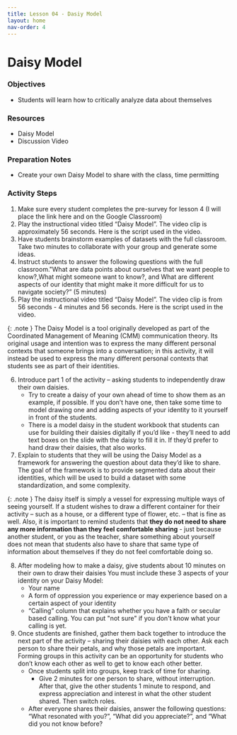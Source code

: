 ```yaml
---
title: Lesson 04 - Dasiy Model
layout: home
nav-order: 4
---
```


# Daisy Model


### Objectives
- Students will learn how to critically analyze data about themselves

### Resources
- Daisy Model
- Discussion Video

### Preparation Notes
- Create your own Daisy Model to share with the class, time permitting

### Activity Steps

1. Make sure every student completes the pre-survey for lesson 4 (I will place the link here and on the Google Classroom)
2. Play the  instructional video titled “Daisy Model”. The video clip is approximately 56 seconds. Here is the script used in the video.
3. Have students brainstorm examples of datasets with the full classroom. Take two minutes to collaborate with your group and generate some ideas.
4. Instruct students to answer the following questions with the full classroom."What are data points about ourselves that we want people to know?,What might someone want to know?, and What are different aspects of our identity that might make it more difficult for us to navigate society?” (5 minutes)
5. Play the  instructional video titled “Daisy Model”. The video clip is from 56 seconds - 4 minutes and 56 seconds. Here is the script used in the video.

{: .note }
The Daisy Model is a tool originally developed as part of the Coordinated Management of Meaning (CMM) communication theory. Its original usage and intention was to express the many different personal contexts that someone brings into a conversation; in this activity, it will instead be used to express the many different personal contexts that students see as part of their identities.

6. Introduce part 1 of the activity – asking students to independently draw their own daisies.
    - Try to create a daisy of your own ahead of time to show them as an example, if possible. If you don’t have one, then take some time to model drawing one and adding aspects of your identity to it yourself in front of the students.
    - There is a model daisy in the student workbook that students can use for building their daisies digitally if you’d like - they’ll need to add text boxes on the slide with the daisy to fill it in. If they’d prefer to hand draw their daisies, that also works.
7. Explain to students that they will be using the Daisy Model as a framework for answering the question about data they’d like to share. The goal of the framework is to provide segmented data about their identities, which will be used to build a dataset with some standardization, and some complexity.

{: .note }
The daisy itself is simply a vessel for expressing multiple ways of seeing yourself. If a student wishes to draw a different container for their activity – such as a house, or a different type of flower, etc. – that is fine as well. Also, it is important to remind students that **they do not need to share any more information than they feel comfortable sharing** - just because another student, or you as the teacher, share something about yourself does not mean that students also have to share that same type of information about themselves if they do not feel comfortable doing so.

8. After modeling how to make a daisy, give students about 10 minutes on their own to draw their daisies You must include these 3  aspects of your identity on your Daisy Model:
    - Your name
    - A form of oppression you experience or may experience based on a certain aspect of your identity
    - “Calling” column that explains whether you have a faith or secular based calling. You can put "not sure" if you don't know what your calling is yet. 
9. Once students are finished, gather them back together to introduce the next part of the activity – sharing their daisies with each other. Ask each person to share their petals, and why those petals are important. Forming groups in this activity can be an opportunity for students who don’t know each other as well to get to know each other better.
    - Once students split into groups, keep track of time for sharing.
        - Give 2 minutes for one person to share, without interruption. After that, give the other students 1 minute to respond, and express appreciation and interest in what the other student shared. Then switch roles.
    - After everyone shares their daisies,  answer the following questions: “What resonated with you?”, “What did you appreciate?”, and “What did you not know before?
